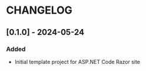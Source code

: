 # CHANGELOG

## [0.1.0] - 2024-05-24
### Added
- Initial template project for ASP.NET Code Razor site

